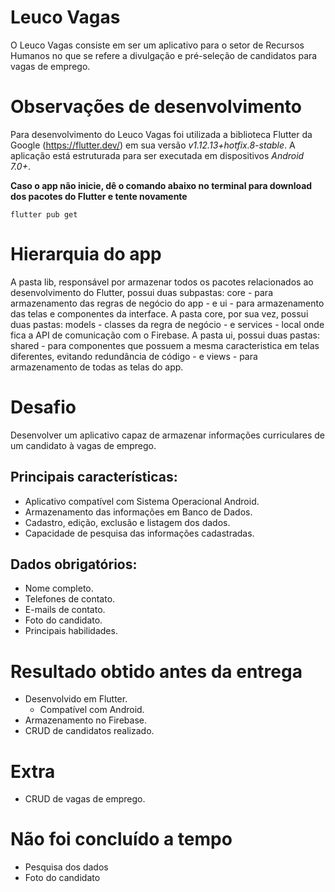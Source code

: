 # Leuco Vagas

O Leuco Vagas consiste em ser um aplicativo para o setor de Recursos Humanos no que se refere a divulgação e pré-seleção de candidatos para vagas de emprego.

# Observações de desenvolvimento

Para desenvolvimento do Leuco Vagas foi utilizada a biblioteca Flutter da Google (https://flutter.dev/) em sua versão *v1.12.13+hotfix.8-stable*.
A aplicação está estruturada para ser executada em dispositivos *Android 7.0+*.

**Caso o app não inicie, dê o comando abaixo no terminal para download dos pacotes do Flutter e tente novamente** <pre><code>flutter pub get</code></pre> 

# Hierarquia do app

A pasta lib, responsável por armazenar todos os pacotes relacionados ao desenvolvimento do Flutter, possui duas subpastas: core - para armazenamento das regras de negócio do app - e ui - para armazenamento das telas e componentes da interface.
A pasta core, por sua vez, possui duas pastas: models - classes da regra de negócio - e services - local onde fica a API de comunicação com o Firebase.
A pasta ui, possui duas pastas: shared - para componentes que possuem a mesma caracteristica em telas diferentes, evitando redundância de código - e views - para armazenamento de todas as telas do app.

# Desafio

Desenvolver um aplicativo capaz de armazenar informações curriculares de um candidato à vagas de emprego.

## Principais características:
- Aplicativo compatível com Sistema Operacional Android.
- Armazenamento das informações em Banco de Dados.
- Cadastro, edição, exclusão e listagem dos dados.
- Capacidade de pesquisa das informações cadastradas.

## Dados obrigatórios:
- Nome completo.
- Telefones de contato.
- E-mails de contato.
- Foto do candidato.
- Principais habilidades.

# Resultado obtido antes da entrega
- Desenvolvido em Flutter.
  - Compatível com Android.
- Armazenamento no Firebase.
- CRUD de candidatos realizado.

# Extra

- CRUD de vagas de emprego.

# Não foi concluído a tempo
- Pesquisa dos dados
- Foto do candidato
